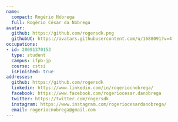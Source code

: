 ```yaml
---
name:
  compact: Rogério Nóbrega
  full: Rogério César da Nóbrega
avatar:
  github: https://github.com/rogersdk.png
  githubUC: https://avatars.githubusercontent.com/u/1688091?v=4
occupations:
- id: 20091370153
  type: student
  campus: ifpb-jp
  course: cstsi
  isFinished: true
addresses:
  github: https://github.com/rogersdk
  linkedin: https://www.linkedin.com/in/rogeriocnobrega/
  facebook: https://www.facebook.com/rogeriocesar.danobrega
  twitter: https://twitter.com/rogersdk_
  instagram: https://www.instagram.com/rogeriocesardanobrega/
  email: rogeriocnobrega@gmail.com
---
```

